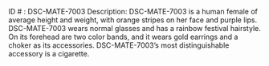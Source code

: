 ID # : DSC-MATE-7003
Description: DSC-MATE-7003 is a human female of average height and weight, with orange stripes on her face and purple lips. DSC-MATE-7003 wears normal glasses and has a rainbow festival hairstyle. On its forehead are two color bands, and it wears gold earrings and a choker as its accessories. DSC-MATE-7003’s most distinguishable accessory is a cigarette.